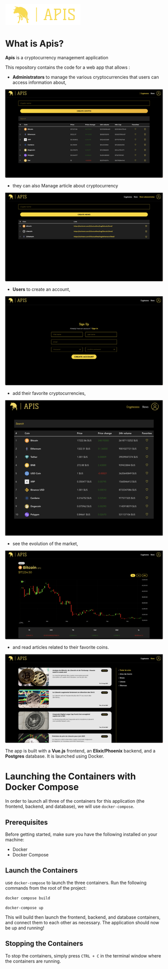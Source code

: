 ![apis](apis/src/assets/logo.png)


# What is Apis?

**Apis** is a cryptocurrency management application

This repository contains the code for a web app that allows :

* **Administrators** to manage the various cryptocurrencies that users can access information about, 

![Admin](Prez_asset/Admin.png)

* they can also Manage article about cryptocurrency

![Admin](Prez_asset/NewsAdmin.png)

* **Users** to create an account,  

![createAccount](Prez_asset/createAccount.png)

* add their favorite cryptocurrencies, 

![userView](Prez_asset/userView.png)

* see the evolution of the market, 

![userView](Prez_asset/cryptoChart.png)

* and read articles related to their favorite coins.

![userViNewsew](Prez_asset/News.png)

 

The app is built with a **Vue.js** frontend, an **Elixir/Phoenix** backend, and a **Postgres** database. It is launched using Docker.

# Launching the Containers with Docker Compose

In order to launch all three of the containers for this application (the frontend, backend, and database), we will use `docker-compose`.

## Prerequisites

Before getting started, make sure you have the following installed on your machine:

- Docker
- Docker Compose


## Launch the Containers

use `docker-compose` to launch the three containers. Run the following commands from the root of the project:

`docker compose build` 

`docker-compose up`

This will build then launch the frontend, backend, and database containers, and connect them to each other as necessary. The application should now be up and running!


## Stopping the Containers

To stop the containers, simply press `CTRL + C` in the terminal window where the containers are running.







